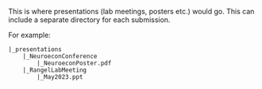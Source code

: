 This is where presentations (lab meetings, posters etc.) would go. This can include a separate directory for each submission.

For example:

```
|_presentations
    |_NeuroeconConference
        |_NeuroeconPoster.pdf
    |_RangelLabMeeting
        |_May2023.ppt
```